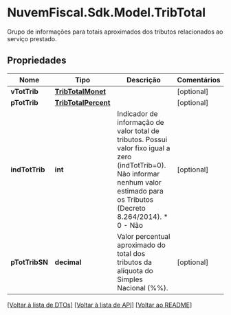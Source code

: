 # NuvemFiscal.Sdk.Model.TribTotal
Grupo de informações para totais aproximados dos tributos relacionados ao serviço prestado.

## Propriedades

Nome | Tipo | Descrição | Comentários
------------ | ------------- | ------------- | -------------
**vTotTrib** | [**TribTotalMonet**](TribTotalMonet.md) |  | [optional] 
**pTotTrib** | [**TribTotalPercent**](TribTotalPercent.md) |  | [optional] 
**indTotTrib** | **int** | Indicador de informação de valor total de tributos. Possui valor fixo igual a zero (indTotTrib&#x3D;0).  Não informar nenhum valor estimado para os Tributos (Decreto 8.264/2014).  * 0 - Não | [optional] 
**pTotTribSN** | **decimal** | Valor percentual aproximado do total dos tributos da alíquota do Simples Nacional (%%). | [optional] 

[[Voltar à lista de DTOs]](../README.md#documentation-for-models) [[Voltar à lista de API]](../README.md#documentation-for-api-endpoints) [[Voltar ao README]](../README.md)

